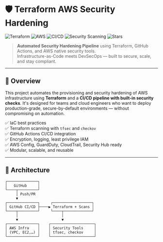 # 🛡️ Terraform AWS Security Hardening

![Terraform](https://img.shields.io/badge/Terraform-v1.x-blueviolet?logo=terraform)
![AWS](https://img.shields.io/badge/AWS-Deployed-orange?logo=amazon-aws)
![CI/CD](https://img.shields.io/github/actions/workflow/status/shahnotes/terraform-aws-security-hardening/github-actions.yaml?label=CI%2FCD&logo=github)
![Security Scanning](https://img.shields.io/badge/Scanned%20by-tfsec%20%26%20Checkov-blue?logo=datadog)
![Stars](https://img.shields.io/github/stars/shahnotes/terraform-aws-security-hardening?style=social)

> **Automated Security Hardening Pipeline** using Terraform, GitHub Actions, and AWS native security tools.  
> Infrastructure-as-Code meets DevSecOps — built to secure, scale, and stay compliant.

---

## 🚀 Overview

This project automates the provisioning and security hardening of AWS infrastructure using **Terraform** and a **CI/CD pipeline with built-in security checks**. It's designed for teams and cloud engineers who want to deploy production-grade, secure-by-default environments — without compromising on automation.

✅ IaC best practices  
✅ Terraform scanning with `tfsec` and `checkov`  
✅ GitHub Actions CI/CD integration  
✅ Encryption, logging, least privilege IAM  
✅ AWS Config, GuardDuty, CloudTrail, Security Hub ready  
✅ Modular, scalable, and reusable

---

## 📐 Architecture

```plaintext
┌──────────────┐
│   GitHub     │
└────┬─────────┘
     │ Push/PR
     ▼
┌──────────────┐     ┌──────────────────┐
│ GitHub CI/CD ├────▶ Terraform + Scans │
└────┬─────────┘     └────┬─────────────┘
     │                    │
     ▼                    ▼
┌──────────────┐    ┌────────────────────┐
│ AWS Infra    │    │ Security Tools     │
│ (VPC, EC2,…) │    │ tfsec, checkov     │
└──────────────┘    └────────────────────┘